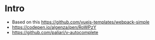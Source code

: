 # Intro
* Based on this https://github.com/vuejs-templates/webpack-simple
* https://codepen.io/algenza/pen/RoWPzY
* https://github.com/paliari/v-autocomplete
